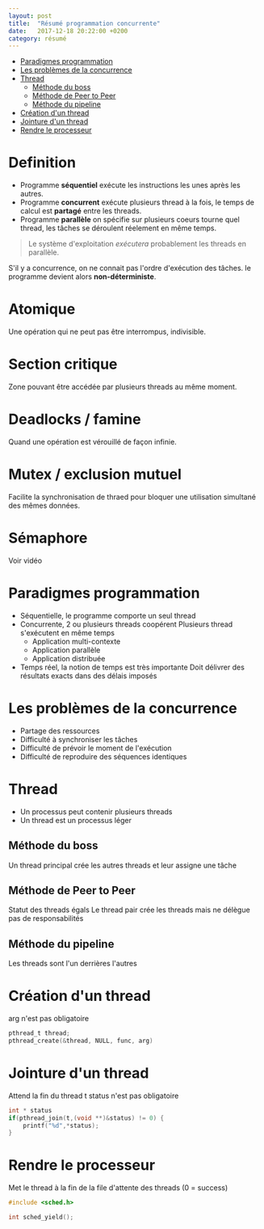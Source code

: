 ```yaml
---
layout: post
title:  "Résumé programmation concurrente"
date:   2017-12-18 20:22:00 +0200
category: résumé
---
```


- [Paradigmes programmation](#paradigmes-programmation)
- [Les problèmes de la concurrence](#les-probl%C3%A8mes-de-la-concurrence)
- [Thread](#thread)
	- [Méthode du boss](#m%C3%A9thode-du-boss)
	- [Méthode de Peer to Peer](#m%C3%A9thode-de-peer-to-peer)
	- [Méthode du pipeline](#m%C3%A9thode-du-pipeline)
- [Création d'un thread](#cr%C3%A9ation-dun-thread)
- [Jointure d'un thread](#jointure-dun-thread)
- [Rendre le processeur](#rendre-le-processeur)

# Definition
* Programme **séquentiel** exécute les instructions les unes après les autres.
* Programme **concurrent** exécute plusieurs thread à la fois, le temps de calcul est **partagé** entre les threads.
* Programme **parallèle** on spécifie sur plusieurs coeurs tourne quel thread, les tâches se déroulent réelement en même temps.

> Le système d'exploitation *exécutera* probablement les threads en parallèle.

S'il y a concurrence, on ne connait pas l'ordre d'exécution des tâches. le programme devient alors **non-déterministe**.

# Atomique
Une opération qui ne peut pas être interrompus, indivisible.

# Section critique
Zone pouvant être accédée par plusieurs threads au même moment.

# Deadlocks / famine
Quand une opération est vérouillé de façon infinie.

# Mutex / exclusion mutuel
Facilite la synchronisation de thraed pour bloquer une utilisation simultané des mêmes données.

# Sémaphore
Voir vidéo



























# Paradigmes programmation
* Séquentielle, le programme comporte un seul thread
* Concurrente, 2 ou plusieurs threads coopérent
Plusieurs thread s'exécutent en même temps
	* Application multi-contexte
	* Application parallèle
	* Application distribuée
* Temps réel, la notion de temps est très importante
Doit délivrer des résultats exacts dans des délais imposés

# Les problèmes de la concurrence
* Partage des ressources
* Difficulté à synchroniser les tâches
* Difficulté de prévoir le moment de l'exécution
* Difficulté de reproduire des séquences identiques

# Thread
* Un processus peut contenir plusieurs threads
* Un thread est un processus léger

## Méthode du boss
Un thread principal crée les autres threads et leur assigne une tâche
## Méthode de Peer to Peer
Statut des threads égals
Le thread pair crée les threads mais ne délègue pas de responsabilités
## Méthode du pipeline
Les threads sont l'un derrières l'autres

# Création d'un thread
arg n'est pas obligatoire
```c
pthread_t thread;
pthread_create(&thread, NULL, func, arg)

```

# Jointure d'un thread
Attend la fin du thread t
status n'est pas obligatoire
```c
int * status
if(pthread_join(t,(void **)&status) != 0) {
	printf("%d",*status);
}
```

# Rendre le processeur
Met le thread à la fin de la file d'attente des threads (0 = success)

```c
#include <sched.h>

int sched_yield();
```
